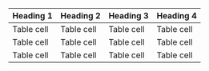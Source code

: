 | Heading 1 | Heading 2 | Heading 3 | Heading 4 |
| --- | --- | --- | --- |
| Table cell | Table cell | Table cell | Table cell |
| Table cell | Table cell | Table cell | Table cell |
| Table cell | Table cell | Table cell | Table cell |
